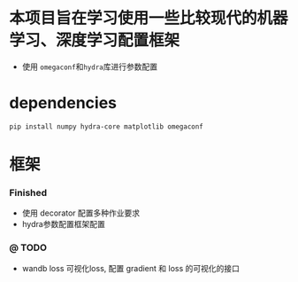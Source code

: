 # 本项目旨在学习使用一些比较现代的机器学习、深度学习配置框架
- 使用 ```omegaconf```和```hydra```库进行参数配置 

# dependencies
```
pip install numpy hydra-core matplotlib omegaconf  
```
# 框架
### Finished
- 使用 decorator 配置多种作业要求
- hydra参数配置框架配置
### @ TODO 
- wandb loss 可视化loss, 配置 gradient 和 loss 的可视化的接口

